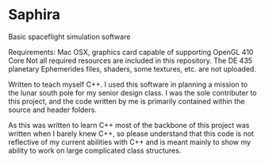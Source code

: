 # Saphira
Basic spaceflight simulation software

Requirements: Mac OSX, graphics card capable of supporting OpenGL 410 Core
Not all required resources are included in this repository. The DE 435 planetary Ephemerides files, shaders, some textures, etc. are not uploaded.


Written to teach myself C++. I used this software in planning a mission to the lunar south pole for my senior design class.
I was the sole contributer to this project, and the code written by me is primarily contained within the source and header folders.

As this was written to learn C++ most of the backbone of this project was written when I barely knew C++, so please understand that this code is not reflective of my current abilities with C++ and is meant mainly to show my ability to work on large complicated class structures.
